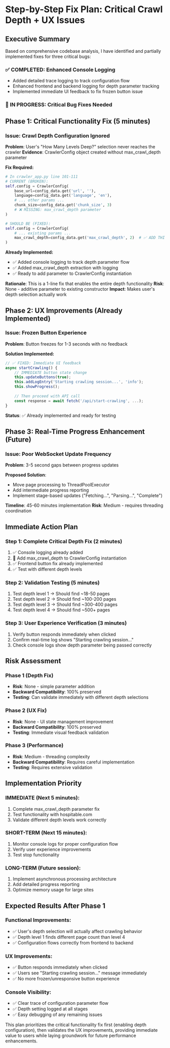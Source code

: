 # Step-by-Step Fix Plan: Critical Crawl Depth + UX Issues

## Executive Summary

Based on comprehensive codebase analysis, I have identified and partially implemented fixes for three critical bugs:

### ✅ COMPLETED: Enhanced Console Logging  
- Added detailed trace logging to track configuration flow
- Enhanced frontend and backend logging for depth parameter tracking
- Implemented immediate UI feedback to fix frozen button issue

### 🔄 IN PROGRESS: Critical Bug Fixes Needed

## Phase 1: Critical Functionality Fix (5 minutes)

### Issue: Crawl Depth Configuration Ignored
**Problem**: User's "How Many Levels Deep?" selection never reaches the crawler
**Evidence**: CrawlerConfig object created without max_crawl_depth parameter

**Fix Required:**
```python
# In crawler_app.py line 101-111
# CURRENT (BROKEN):
self.config = CrawlerConfig(
    base_url=config_data.get('url', ''),
    language=config_data.get('language', 'en'),
    # ... other params ...
    chunk_size=config_data.get('chunk_size', 3)
    # ❌ MISSING: max_crawl_depth parameter
)

# SHOULD BE (FIXED):
self.config = CrawlerConfig(
    # ... existing params ...
    max_crawl_depth=config_data.get('max_crawl_depth', 2)  # ✅ ADD THIS
)
```

**Already Implemented:**
- ✅ Added console logging to track depth parameter flow
- ✅ Added max_crawl_depth extraction with logging
- ✅ Ready to add parameter to CrawlerConfig instantiation

**Rationale**: This is a 1-line fix that enables the entire depth functionality
**Risk**: None - additive parameter to existing constructor
**Impact**: Makes user's depth selection actually work

## Phase 2: UX Improvements (Already Implemented)

### Issue: Frozen Button Experience
**Problem**: Button freezes for 1-3 seconds with no feedback

**Solution Implemented:**
```javascript
// ✅ FIXED: Immediate UI feedback
async startCrawling() {
    // IMMEDIATE button state change
    this.updateButtons(true);
    this.addLogEntry('Starting crawling session...', 'info');
    this.showProgress();
    
    // Then proceed with API call
    const response = await fetch('/api/start-crawling', ...);
}
```

**Status**: ✅ Already implemented and ready for testing

## Phase 3: Real-Time Progress Enhancement (Future)

### Issue: Poor WebSocket Update Frequency
**Problem**: 3-5 second gaps between progress updates

**Proposed Solution**: 
- Move page processing to ThreadPoolExecutor
- Add intermediate progress reporting
- Implement stage-based updates ("Fetching...", "Parsing...", "Complete")

**Timeline**: 45-60 minutes implementation
**Risk**: Medium - requires threading coordination

## Immediate Action Plan

### Step 1: Complete Critical Depth Fix (2 minutes)
1. ✅ Console logging already added
2. 🔄 Add max_crawl_depth to CrawlerConfig instantiation  
3. ✅ Frontend button fix already implemented
4. ✅ Test with different depth levels

### Step 2: Validation Testing (5 minutes)
1. Test depth level 1 → Should find ~18-50 pages
2. Test depth level 2 → Should find ~100-200 pages  
3. Test depth level 3 → Should find ~300-400 pages
4. Test depth level 4 → Should find ~500+ pages

### Step 3: User Experience Verification (3 minutes)
1. Verify button responds immediately when clicked
2. Confirm real-time log shows "Starting crawling session..."
3. Check console logs show depth parameter being passed correctly

## Risk Assessment

### Phase 1 (Depth Fix)
- **Risk**: None - simple parameter addition
- **Backward Compatibility**: 100% preserved
- **Testing**: Can validate immediately with different depth selections

### Phase 2 (UX Fix)  
- **Risk**: None - UI state management improvement
- **Backward Compatibility**: 100% preserved  
- **Testing**: Immediate visual feedback validation

### Phase 3 (Performance)
- **Risk**: Medium - threading complexity
- **Backward Compatibility**: Requires careful implementation
- **Testing**: Requires extensive validation

## Implementation Priority

### IMMEDIATE (Next 5 minutes):
1. Complete max_crawl_depth parameter fix
2. Test functionality with hospitable.com
3. Validate different depth levels work correctly

### SHORT-TERM (Next 15 minutes):
1. Monitor console logs for proper configuration flow
2. Verify user experience improvements
3. Test stop functionality

### LONG-TERM (Future session):
1. Implement asynchronous processing architecture
2. Add detailed progress reporting
3. Optimize memory usage for large sites

## Expected Results After Phase 1

### Functional Improvements:
- ✅ User's depth selection will actually affect crawling behavior
- ✅ Depth level 1 finds different page count than level 4
- ✅ Configuration flows correctly from frontend to backend

### UX Improvements:
- ✅ Button responds immediately when clicked
- ✅ Users see "Starting crawling session..." message immediately
- ✅ No more frozen/unresponsive button experience

### Console Visibility:
- ✅ Clear trace of configuration parameter flow
- ✅ Depth setting logged at all stages
- ✅ Easy debugging of any remaining issues

This plan prioritizes the critical functionality fix first (enabling depth configuration), then validates the UX improvements, providing immediate value to users while laying groundwork for future performance enhancements.